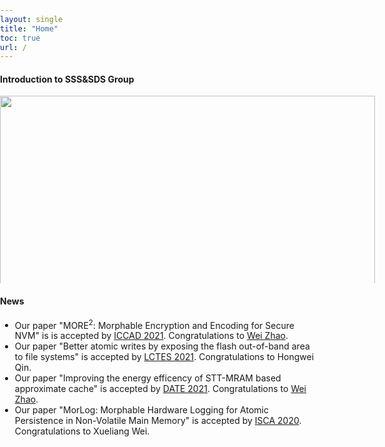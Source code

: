 ```yaml
---
layout: single
title: "Home"
toc: true
url: /
---
```

#### **Introduction to SSS&SDS Group**

<html>
<head>
    <title>轮播图</title>
    <meta charset="utf-8">
    <meta name="referrer" content="no-referrer">
</head>
<link rel="stylesheet" type="text/css" href="https://at.alicdn.com/t/font_1582902_u0zm91pv15i.css">
<style type="text/css">
    body{
        margin: 0;
        padding: 0px;
    }
    #carousel{
        margin: auto; /* 居中 */
        width: 600px; /* 设置宽度 */
        position: relative; /* 相对定位 */
        overflow: hidden; /* 超出隐藏 */
        height: 300px;
    }
    #carousel img{
        width: 600px; /* 设定大小 按比例缩放 */
    }
    #carousel > ul {
        display: flex; /* 图片处理为一行 */
        position: absolute; /* 设置绝对定位，实现相对于#carousel的绝对定位 */
    }
    #carousel > ul,
    #carousel > ul > li{
        padding: 0;
        margin: 0;
        list-style:none; 
    }

    #carousel > ul{
         animation: switch 10s ease 1s infinite alternate; /* 设定动画播放 */
    }

    #carousel > ul:hover{
         animation-play-state: paused; /* 暂停动画 */
    }

    @keyframes switch{ /* 制定动画规则 */
        0%,13%{
            left: 0;
        }
        27%,41%{
            left: -600px;
        }
        55%,69%{
            left: -1200px;
        }
        83%,100% {
            left: -1800px;
        }
    }
</style>
<body>
    <!-- 轮播图容器 -->
    <div id="carousel">
        <ul> <!-- 图片容器 -->
            <li>
                <img src="http://www.sdust.edu.cn/__local/9/7A/B1/F29B84DEF72DD329997E8172ABA_664BA3EF_32466.jpg">
            </li>
            <li>
                <img src="http://www.sdust.edu.cn/__local/B/F3/E4/693AB931C9FFB84646970D53BFE_C506394A_4282CA.jpg">
            </li>
            <li>
                <img src="http://www.sdust.edu.cn/__local/F/7A/AA/E1459849AA8AB0C89854A41BD41_BF3BD857_BC0D8.jpg">
            </li>
            <li>
                <img src="http://www.sdust.edu.cn/__local/1/95/CB/EDC1450B8FD1B8A25FAAC726AA4_A36D4253_16C91.jpg">
            </li>
        </ul>
    </div>
</body>
</html>

#### **News**

- Our paper "MORE<sup>2</sup>: Morphable Encryption and Encoding for Secure NVM" is is accepted by [ICCAD 2021](https://iccad.com/index.php). Congratulations to [Wei Zhao](https://thiszw.top).  
- Our paper "Better atomic writes by exposing the flash out-of-band area to file systems" is accepted by [LCTES 2021](https://pldi21.sigplan.org/home/LCTES-2021#event-overview). Congratulations to Hongwei Qin.  
- Our paper "Improving the energy efficency of STT-MRAM based approximate cache" is accepted by [DATE 2021](https://www.date-conference.com/). Congratulations to [Wei Zhao](https://thiszw.top).  
- Our paper "MorLog: Morphable Hardware Logging for Atomic Persistence in Non-Volatile Main Memory" is accepted by [ISCA 2020](https://iscaconf.org/isca2020/). Congratulations to Xueliang Wei.  

